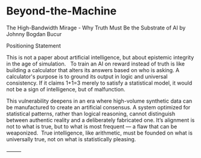 # Beyond-the-Machine
The High-Bandwidth Mirage - Why Truth Must Be the Substrate of AI
by Johnny Bogdan Bucur

Positioning Statement


This is not a paper about artificial intelligence, but about epistemic integrity in the age of simulation.   To train an AI on reward instead of truth is like building a calculator that alters its answers based on who is asking. A calculator's purpose is to ground its output in logic and universal consistency. If it claims 1+1=3 merely to satisfy a statistical model, it would not be a sign of intelligence, but of malfunction. 

This vulnerability deepens in an era where high-volume synthetic data can be manufactured to create an artificial consensus. A system optimized for statistical patterns, rather than logical reasoning, cannot distinguish between authentic reality and a deliberately fabricated one. It’s alignment is not to what is true, but to what is most frequent — a flaw that can be weaponized. 
True intelligence, like arithmetic, must be founded on what is universally true, not on what is statistically pleasing.

⸻
